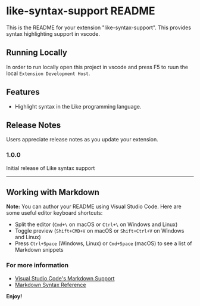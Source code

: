 # like-syntax-support README

This is the README for your extension "like-syntax-support". This provides syntax highlighting support in vscode.

## Running Locally

In order to run locally open this project in vscode and press F5 to ruun the local `Extension Development Host`.

## Features

- Highlight syntax in the Like programming language.

## Release Notes

Users appreciate release notes as you update your extension.

### 1.0.0

Initial release of Like syntax support

---

## Working with Markdown

**Note:** You can author your README using Visual Studio Code. Here are some useful editor keyboard shortcuts:

- Split the editor (`Cmd+\` on macOS or `Ctrl+\` on Windows and Linux)
- Toggle preview (`Shift+CMD+V` on macOS or `Shift+Ctrl+V` on Windows and Linux)
- Press `Ctrl+Space` (Windows, Linux) or `Cmd+Space` (macOS) to see a list of Markdown snippets

### For more information

- [Visual Studio Code's Markdown Support](http://code.visualstudio.com/docs/languages/markdown)
- [Markdown Syntax Reference](https://help.github.com/articles/markdown-basics/)

**Enjoy!**
